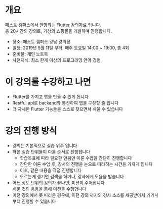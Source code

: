 # 개요
패스트 캠퍼스에서 진행되는 Flutter 강의자료 입니다.  
총 20시간의 강의로, 가상의 쇼핑몰을 개발하며 진행합니다.  

- 장소: 패스트 캠퍼스 강남 강의장
- 일정: 2019년 5월 11일 부터, 매주 토요일 14:00 ~ 19:00, 총 4회
- 준비물: 개인 노트북
- 사전지식: 최소 한개 이상의 프로그래밍 언어 경험

# 이 강의를 수강하고 나면
- Flutter를 가지고 앱을 만들 수 있게 됩니다
- Restful api로 backend와 통신하여 앱을 구성할 줄 압니다
- 더 자세한 Flutter 기능들을 스스로 찾으면서 배울 수 있습니다

# 강의 진행 방식
- 강의는 기본적으로 실습 위주 입니다
- 작은 실습 단위들이 다음 순서로 진행됩니다
  - 학습목표에 따라 필요한 만큼만 이론 수업을 간단히 진행합니다
  - 간단한 이론 수업 후, 강사의 진행을 눈으로 따라하는 시간을 가지게 됩니다
  - 이후, 같은 내용을 직접 진행합니다
  - 모르는게 생기면 검색을 하거나, 강사에게 도움을 받습니다
- 어느 정도 단위의 강의가 끝나면, 미션이 주어집니다  
  배운 것의 응용을 통해 미션을 수행합니다
- 이전 강의에서 못 따라온 경우에, 이전 강의 까지의 강사 소스를 제공받아서 거기서 부터 진행할 수 있습니다